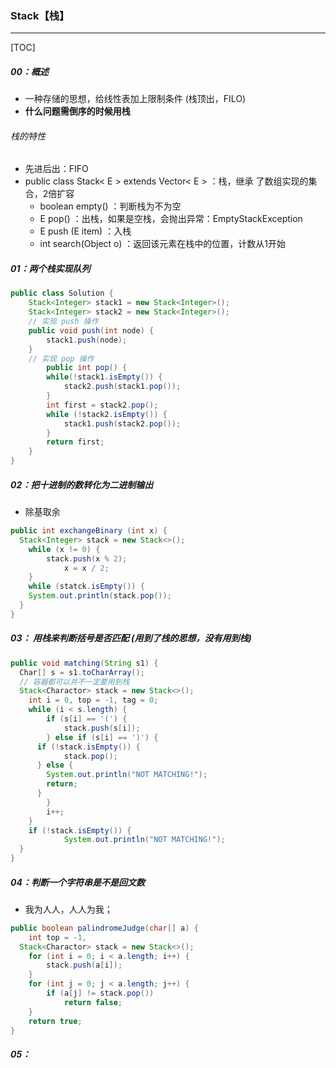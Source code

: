 ### Stack【栈】

------

[TOC]

##### 00：概述

- 一种存储的思想，给线性表加上限制条件 (栈顶出，FILO)
- **什么问题需倒序的时候用栈**

###### 栈的特性

-  先进后出：FIFO 
- public class Stack< E > extends Vector< E > ：栈，继承 了数组实现的集合，2倍扩容
  - boolean  empty()   ：判断栈为不为空
  - E   pop()    		    ：出栈，如果是空栈，会抛出异常：EmptyStackException
  - E   push  (E item)  ：入栈
  - int  search(Object o) ：返回该元素在栈中的位置，计数从1开始

##### 01：两个栈实现队列

```java
public class Solution {
    Stack<Integer> stack1 = new Stack<Integer>();
    Stack<Integer> stack2 = new Stack<Integer>();
  	// 实现 push 操作
    public void push(int node) {
        stack1.push(node);
    }
  	// 实现 pop 操作
		public int pop() {
        while(!stack1.isEmpty()) {
            stack2.push(stack1.pop());
        }
        int first = stack2.pop();
        while (!stack2.isEmpty()) {
            stack1.push(stack2.pop());
        }
        return first;
    }
}
```

##### 02：把十进制的数转化为二进制输出

- 除基取余

```java
public int exchangeBinary (int x) {
  Stack<Integer> stack = new Stack<>();
	while (x != 0) {
    	stack.push(x % 2);
			x = x / 2;
	}
	while (statck.isEmpty()) {
    System.out.println(stack.pop());
  }
}
```

##### 03： 用栈来判断括号是否匹配 (用到了栈的思想，没有用到栈)

```java
public void matching(String s1) {
  Char[] s = s1.toCharArray();
  // 容器都可以并不一定要用到栈
  Stack<Charactor> stack = new Stack<>();
 	int i = 0, top = -1, tag = 0;
	while (i < s.length) {
		if (s[i] == '(') {
			stack.push(s[i]);
		} else if (s[i] == ')') {
      if (!stack.isEmpty()) {
      		stack.pop();
      } else {
        System.out.println("NOT MATCHING!");
        return;
      }
		}
		i++;
	}
	if (!stack.isEmpty()) {
			System.out.println("NOT MATCHING!");
  }
}
```

##### 04：判断一个字符串是不是回文数

- 我为人人，人人为我；

```java
public boolean palindromeJudge(char[] a) {
	int top = -1,
  Stack<Charactor> stack = new Stack<>();
	for (int i = 0; i < a.length; i++) {
		stack.push(a[i]);
	}
	for (int j = 0; j < a.length; j++) {
		if (a[j] != stack.pop())	
			return false;
	}
	return true;
}
```

##### 05：



